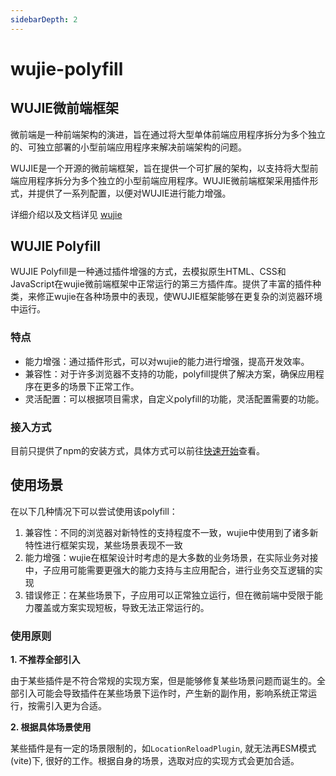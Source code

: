 ```yaml
---
sidebarDepth: 2
---
```

# wujie-polyfill

## WUJIE微前端框架
微前端是一种前端架构的演进，旨在通过将大型单体前端应用程序拆分为多个独立的、可独立部署的小型前端应用程序来解决前端架构的问题。

WUJIE是一个开源的微前端框架，旨在提供一个可扩展的架构，以支持将大型前端应用程序拆分为多个独立的小型前端应用程序。WUJIE微前端框架采用插件形式，并提供了一系列配置，以便对WUJIE进行能力增强。

详细介绍以及文档详见 [wujie](https://wujie-micro.github.io/doc/)

## WUJIE Polyfill

WUJIE Polyfill是一种通过插件增强的方式，去模拟原生HTML、CSS和JavaScript在wujie微前端框架中正常运行的第三方插件库。提供了丰富的插件种类，来修正wujie在各种场景中的表现，使WUJIE框架能够在更复杂的浏览器环境中运行。

### 特点
- 能力增强：通过插件形式，可以对wujie的能力进行增强，提高开发效率。
- 兼容性：对于许多浏览器不支持的功能，polyfill提供了解决方案，确保应用程序在更多的场景下正常工作。
- 灵活配置：可以根据项目需求，自定义polyfill的功能，灵活配置需要的功能。

### 接入方式

目前只提供了npm的安装方式，具体方式可以前往[快速开始](./start.md)查看。


## 使用场景

在以下几种情况下可以尝试使用该polyfill：

1. 兼容性：不同的浏览器对新特性的支持程度不一致，wujie中使用到了诸多新特性进行框架实现，某些场景表现不一致
2. 能力增强：wujie在框架设计时考虑的是大多数的业务场景，在实际业务对接中，子应用可能需要更强大的能力支持与主应用配合，进行业务交互逻辑的实现
3. 错误修正：在某些场景下，子应用可以正常独立运行，但在微前端中受限于能力覆盖或方案实现短板，导致无法正常运行的。
   

### 使用原则

**1. 不推荐全部引入**

由于某些插件是不符合常规的实现方案，但是能够修复某些场景问题而诞生的。全部引入可能会导致插件在某些场景下运作时，产生新的副作用，影响系统正常运行，按需引入更为合适。


**2. 根据具体场景使用**

某些插件是有一定的场景限制的，如`LocationReloadPlugin`, 就无法再ESM模式(vite)下, 很好的工作。根据自身的场景，选取对应的实现方式会更加合适。
